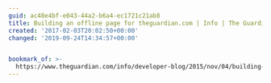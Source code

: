 ```yaml
---
guid: ac48e4bf-e043-44a2-b6a4-ec1721c21ab8
title: Building an offline page for theguardian.com | Info | The Guardian
created: '2017-02-03T20:02:50+00:00'
changed: '2019-09-24T14:34:57+00:00'


bookmark_of: >-
  https://www.theguardian.com/info/developer-blog/2015/nov/04/building-an-offline-page-for-theguardiancom
---
```




